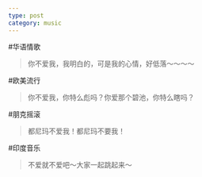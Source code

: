 ```yaml
---
type: post
category: music
---
```

#华语情歌
> 你不爱我，我明白的，可是我的心情，好低落～～～～

#欧美流行
> 你不爱我，你特么彪吗？你爱那个碧池，你特么瞎吗？

#朋克摇滚
> 都尼玛不爱我！都尼玛不要我！

#印度音乐
> 不爱就不爱吧～大家一起跳起来～
